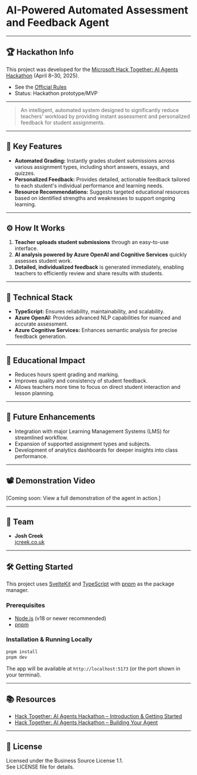 # AI-Powered Automated Assessment and Feedback Agent

---

## 🏆 Hackathon Info

This project was developed for the [Microsoft Hack Together: AI Agents Hackathon](https://microsoft.github.io/AI_Agents_Hackathon/rules/) (April 8–30, 2025).

- See the [Official Rules](https://microsoft.github.io/AI_Agents_Hackathon/rules/)
- Status: Hackathon prototype/MVP

---


> An intelligent, automated system designed to significantly reduce teachers' workload by providing instant assessment and personalized feedback for student assignments.

---

## 🎯 Key Features

- **Automated Grading:** Instantly grades student submissions across various assignment types, including short answers, essays, and quizzes.
- **Personalized Feedback:** Provides detailed, actionable feedback tailored to each student's individual performance and learning needs.
- **Resource Recommendations:** Suggests targeted educational resources based on identified strengths and weaknesses to support ongoing learning.

---

## ⚙️ How It Works

1. **Teacher uploads student submissions** through an easy-to-use interface.
2. **AI analysis powered by Azure OpenAI and Cognitive Services** quickly assesses student work.
3. **Detailed, individualized feedback** is generated immediately, enabling teachers to efficiently review and share results with students.

---

## 🚀 Technical Stack

- **TypeScript:** Ensures reliability, maintainability, and scalability.
- **Azure OpenAI:** Provides advanced NLP capabilities for nuanced and accurate assessment.
- **Azure Cognitive Services:** Enhances semantic analysis for precise feedback generation.

---

## 📖 Educational Impact

- Reduces hours spent grading and marking.
- Improves quality and consistency of student feedback.
- Allows teachers more time to focus on direct student interaction and lesson planning.

---

## 🔮 Future Enhancements

- Integration with major Learning Management Systems (LMS) for streamlined workflow.
- Expansion of supported assignment types and subjects.
- Development of analytics dashboards for deeper insights into class performance.

---

## 📽️ Demonstration Video

[Coming soon: View a full demonstration of the agent in action.]

---

## 👥 Team
- **Josh Creek**  
  [jcreek.co.uk](https://jcreek.co.uk)

---

## 🛠️ Getting Started

This project uses [SvelteKit](https://kit.svelte.dev/) and [TypeScript](https://www.typescriptlang.org/) with [pnpm](https://pnpm.io/) as the package manager.

### Prerequisites
- [Node.js](https://nodejs.org/) (v18 or newer recommended)
- [pnpm](https://pnpm.io/installation)

### Installation & Running Locally
```bash
pnpm install
pnpm dev
```
The app will be available at `http://localhost:5173` (or the port shown in your terminal).

---

## 📚 Resources
- [Hack Together: AI Agents Hackathon – Introduction & Getting Started](https://www.youtube.com/watch?v=RNphlRKvmJQ)
- [Hack Together: AI Agents Hackathon – Building Your Agent](https://www.youtube.com/watch?v=Aq30zfbWNSQ)

---

## 📌 License
Licensed under the Business Source License 1.1.  
See LICENSE file for details.


